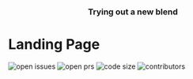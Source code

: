<div align="center">
  <h3>Trying out a new blend</h3>
</div>

# Landing Page

![open issues](https://img.shields.io/github/issues/codesandcoffees/landing-page-wip.svg)
![open prs](https://img.shields.io/github/issues-pr/codesandcoffees/landing-page-wip.svg)
![code size](https://img.shields.io/github/languages/code-size/codesandcoffees/landing-page-wip.svg)
![contributors](https://img.shields.io/github/contributors/codesandcoffees/landing-page-wip.svg)
